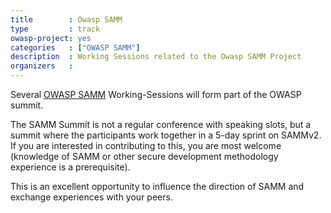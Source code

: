 ```yaml
---
title        : Owasp SAMM
type         : track
owasp-project: yes
categories   : ["OWASP SAMM"]
description  : Working Sessions related to the Owasp SAMM Project
organizers   : 
---
```


Several [OWASP SAMM](https://www.owasp.org/index.php/OWASP_SAMM_Project) Working-Sessions will form part of the OWASP summit.

The SAMM Summit is not a regular conference with speaking slots, but a summit where the participants work together in a 5-day sprint on SAMMv2. If you are interested in contributing to this, you are most welcome (knowledge of SAMM or other secure development methodology experience is a prerequisite).

This is an excellent opportunity to influence the direction of SAMM and exchange experiences with your peers.
